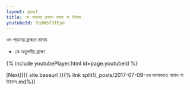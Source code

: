 ```yaml
---
layout: post
title: ওম পাড়াময় ব্রাহ্মনে নামায গা টাইমস
youtubeId: TqdW5f3TEyo
---
```

 
 
 ওম পাড়াময় ব্রাহ্মনে নামায  
 
 -  কে অতুলনীয় ব্রাহ্মণ 
 
  
 
  
 
 
 
 
 
 


{% include youtubePlayer.html id=page.youtubeId %}
 
[Next]({{ site.baseurl }}{% link  split1/_posts/2017-07-09-ওম ভালাভাতে নামায গা টাইমস.md%})
 
